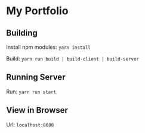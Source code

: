# My Portfolio

## Building

Install npm modules: `yarn install`

Build: `yarn run build | build-client | build-server`


## Running Server

Run: `yarn run start`


## View in Browser

Url: `localhost:8080`
